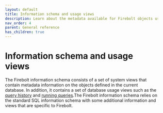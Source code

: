 ```yaml
---
layout: default
title: Information schema and usage views
description: Learn about the metadata available for Firebolt objects using the information schema.  
nav_order: 4
parent: General reference
has_children: true
---
```


# Information schema and usage views

The Firebolt information schema consists of a set of system views that contain metadata information on the objects defined in the current database. In addition, it contains a set of database usage views such as the [query history](query-history-view.md) and [running queries](running-queries.md).The Firebolt information schema relies on the standard SQL information schema with some additional information and views that are specific to Firebolt.
